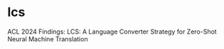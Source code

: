 # lcs
ACL 2024 Findings: LCS: A Language Converter Strategy for Zero-Shot Neural Machine Translation
